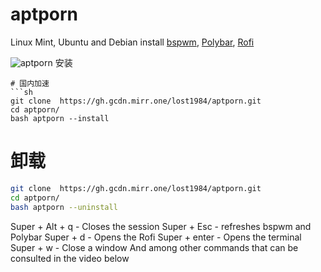 # aptporn
Linux Mint, Ubuntu and Debian install [bspwm](https://github.com/baskerville/bspwm), [Polybar](https://github.com/polybar/polybar), [Rofi](https://github.com/davatorium/rofi)

![aptporn](aptporn.jpg)
安装
```
# 国内加速
```sh
git clone  https://gh.gcdn.mirr.one/lost1984/aptporn.git
cd aptporn/
bash aptporn --install
```


# 卸载
```sh
git clone  https://gh.gcdn.mirr.one/lost1984/aptporn.git
cd aptporn/
bash aptporn --uninstall
```



Super + Alt + q - Closes the session
Super + Esc - refreshes bspwm and Polybar
Super + d - Opens the Rofi
Super + enter - Opens the terminal
Super + w - Close a window
And among other commands that can be consulted in the video below
